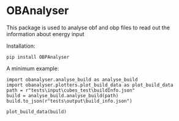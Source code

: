 # OBAnalyser
This package is used to analyse obf and obp files to read out the information about energy input

Installation:
```
pip install OBPAnalyser
```


A minimum example:
```
import obanalyser.analyse_build as analyse_build
import obanalyser.plotters.plot_build_data as plot_build_data
path = r"tests\input\cubes_test\buildInfo.json"
build = analyse_build.analyse_build(path)
build.to_json(r"tests\output\build_info.json")

plot_build_data(build)
```
